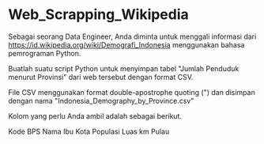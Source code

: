 # Web_Scrapping_Wikipedia
Sebagai seorang Data Engineer, Anda diminta untuk menggali informasi dari https://id.wikipedia.org/wiki/Demografi_Indonesia menggunakan bahasa pemrograman Python. 

Buatlah suatu script Python untuk menyimpan tabel "Jumlah Penduduk menurut Provinsi" dari web tersebut dengan format CSV.

File CSV menggunakan format double-apostrophe quoting (") dan disimpan dengan nama "Indonesia_Demography_by_Province.csv"

Kolom yang perlu Anda ambil adalah sebagai berikut.

Kode BPS
Nama
Ibu Kota
Populasi
Luas km
Pulau
